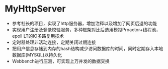 # MyHttpServer
- 参考社长的项目，实现了http服务器，增加注释以及增加了网页后退的功能
- 实现用户注册及登录校验服务，多种框架对比后选用模拟Proactor+线程池，epoll LT的IO多路复用技术
- 定时器处理非活动连接，定期关闭过期连接
- 把用户信息存储到内存的hash结构减少访问数据库的时间，同时定期存入本地数据库(MYSQL)以持久化
- Webbench进行压测，可实现上万并发的数据交换
